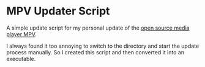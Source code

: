 # MPV Updater Script

A simple update script for my personal update of the [open source media player MPV](https://mpv.io/).  

I always found it too annoying to switch to the directory and start the update process manually. So I created this script and then converted it into an executable.
